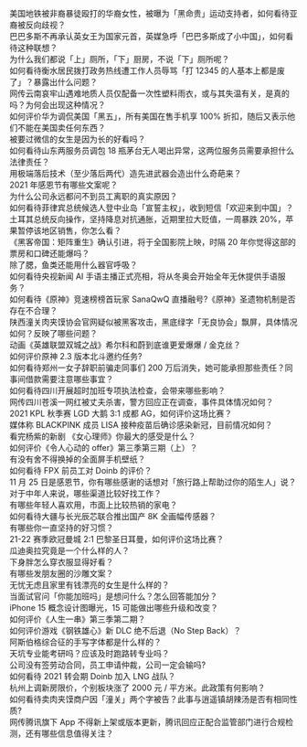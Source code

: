 美国地铁被非裔暴徒殴打的华裔女性，被曝为「黑命贵」运动支持者，如何看待亚裔被反向歧视？  
巴巴多斯不再承认英女王为国家元首，英媒急呼「巴巴多斯成了小中国」，如何看待这种联想？  
为什么我们都说「上」厕所，「下」厨房，不说「下」厕所呢？  
如何看待衡水居民拨打政务热线遭工作人员辱骂「打 12345 的人基本上都是废了」？暴露出什么问题？  
网传云南哀牢山遇难地质人员仅配备一次性塑料雨衣，或与其失温有关，是真的吗？为何会出现这种情况？  
如何评价华为调侃美国「黑五」，所有美国在售手机享 100% 折扣，随后又表示他们不能在美国卖任何东西？  
被要过微信的女生是因为长的好看吗？  
如何看待山东两服务员调包 18 瓶茅台无人喝出异常，这两位服务员需要承担什么法律责任？  
用极端落后技术（至少落后两代）造先进武器会造出什么奇葩来？  
2021 年感恩节有哪些文案呢？  
为什么公司永远都问不到员工离职的真实原因？  
如何看待菲律宾总统候选人登中业岛「宣誓主权」，收到短信「欢迎来到中国」？  
土耳其总统反向操作，坚持降息对抗通胀，近期里拉大贬值，一周暴跌 20%，苹果暂停该地区销售，你怎么看？  
《黑客帝国：矩阵重生》确认引进，将于全国影院上映，时隔 20 年你觉得这部的票房和口碑还能爆吗？  
除了腮，鱼类还能用什么器官呼吸？  
如何看待央视新闻 AI 手语主播正式亮相，将从冬奥会开始全年无休提供手语服务？  
如何看待《原神》竞速榜榜首玩家 SanaQwQ 直播融号?《原神》圣遗物机制是否存在不合理？  
陕西潼关肉夹馍协会官网疑似被黑客攻击，黑底绿字「无良协会」飘屏，具体情况如何？反映了哪些问题？  
动画《英雄联盟双城之战》希尔科和蔚到底谁更爱爆爆 / 金克丝？  
如何评价原神 2.3 版本北斗邀约任务?  
如何看待郑州一女子辞职前骗走同事们 200 万后消失，她可能承担那些责任？同事间借款需要注意哪些事宜？  
如何看待四川开展超时加班专项执法检查，会带来哪些影响？  
网传四川苍溪一网红被丈夫杀害，警方回应正在调查，事件具体情况如何？  
2021 KPL 秋季赛 LGD 大鹅 3:1 成都 AG，如何评价这场比赛？  
媒体称 BLACKPINK 成员 LISA 接种疫苗后确诊感染新冠，目前情况如何？  
看完杨紫的新剧 《女心理师》你最大的感受是什么？  
如何评价《令人心动的 offer》第三季第三期（上）？  
有没有舍不得换掉的全面屏手机壁纸？  
如何看待 FPX 前员工对 Doinb 的评价？  
11 月 25 日是感恩节，你有哪些感谢的话想对「旅行路上帮助过你的陌生人」说？  
对于中年人来说，哪些渠道比较好找工作？  
有哪些年轻人喜欢用，市面上比较热销的家电？  
如何看待大疆与长光辰芯联合推出国产 8K 全画幅传感器？  
有哪些你一直坚持的好习惯？  
21-22 赛季欧冠曼城 2:1 巴黎圣日耳曼，如何评价这场比赛？  
瓜迪奥拉究竟是一个什么样的人？  
下身胖怎么穿衣服显得好看？  
有哪些发朋友圈的沙雕文案？  
无忧无虑且家里有钱漂亮的女生是什么样的？  
当面试官问「你能加班吗」是想问什么？怎么回答能加分？  
iPhone 15 概念设计图曝光，15 可能做出哪些升级和改变？  
如何评价《人生一串》第三季第二期？  
如何评价游戏《钢铁雄心》新 DLC 绝不后退（No Step Back）？  
阿斯伯格综合征的手写字体都是什么样的？  
天坑专业能考研吗？应该及时跑路转专业吗？  
公司没有签劳动合同，员工申请仲裁，公司一定会输吗?  
如何看待 2021 转会期 Doinb 加入 LNG 战队？  
杭州上调新房限价，个别板块涨了 2000 元 / 平方米。此政策有何影响？  
如何看待卖肉夹馍商户因「潼关」两个字被告？此事与逍遥镇胡辣汤是否有相同性质?  
网传腾讯旗下 App 不得新上架或版本更新，腾讯回应正配合监管部门进行合规检测，还有哪些信息值得关注？  

